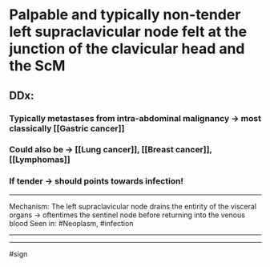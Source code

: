 # Palpable and typically non-tender left supraclavicular node felt at the junction of the clavicular head and the ScM
## DDx:
### Typically metastases from intra-abdominal malignancy -> most classically [[Gastric cancer]]
### Could also be -> [[Lung cancer]], [[Breast cancer]], [[Lymphomas]]
### If tender -> should points towards infection! 

---
Mechanism: The left supraclavicular node drains the entirity of the visceral organs -> oftentimes the sentinel node before returning into the venous blood 
Seen in: #Neoplasm, #infection 

---


---
#sign 